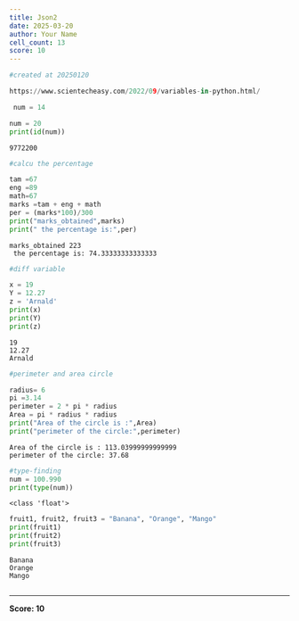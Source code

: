 ```yaml
---
title: Json2
date: 2025-03-20
author: Your Name
cell_count: 13
score: 10
---
```


```python
#created at 20250120
```


```python
https://www.scientecheasy.com/2022/09/variables-in-python.html/
```


```python
 num = 14
```


```python
num = 20
print(id(num))
```

    9772200



```python
#calcu the percentage
```


```python
tam =67
eng =89
math=67
marks =tam + eng + math
per = (marks*100)/300
print("marks_obtained",marks)
print(" the percentage is:",per)
```

    marks_obtained 223
     the percentage is: 74.33333333333333



```python
#diff variable
```


```python
x = 19
Y = 12.27
z = 'Arnald'
print(x)
print(Y)
print(z)
```

    19
    12.27
    Arnald



```python
#perimeter and area circle
```


```python
radius= 6
pi =3.14
perimeter = 2 * pi * radius
Area = pi * radius * radius
print("Area of the circle is :",Area)
print("perimeter of the circle:",perimeter)
```

    Area of the circle is : 113.03999999999999
    perimeter of the circle: 37.68



```python
#type-finding
num = 100.990
print(type(num))


```

    <class 'float'>



```python
fruit1, fruit2, fruit3 = "Banana", "Orange", "Mango"
print(fruit1)
print(fruit2)
print(fruit3)

```

    Banana
    Orange
    Mango



```python

```


---
**Score: 10**